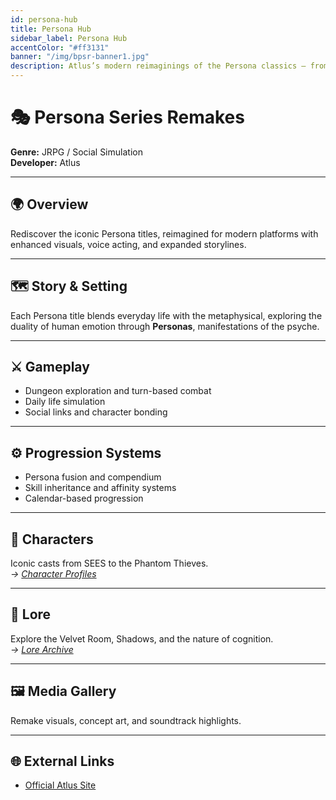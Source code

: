 ```yaml
---
id: persona-hub
title: Persona Hub
sidebar_label: Persona Hub
accentColor: "#ff3131"
banner: "/img/bpsr-banner1.jpg"
description: Atlus’s modern reimaginings of the Persona classics — from Persona 3 Reload onward.
---
```


# 🎭 Persona Series Remakes

**Genre:** JRPG / Social Simulation  
**Developer:** Atlus  

---

## 🌍 Overview
Rediscover the iconic Persona titles, reimagined for modern platforms with enhanced visuals, voice acting, and expanded storylines.

---

## 🗺️ Story & Setting
Each Persona title blends everyday life with the metaphysical, exploring the duality of human emotion through **Personas**, manifestations of the psyche.

---

## ⚔️ Gameplay
- Dungeon exploration and turn-based combat  
- Daily life simulation  
- Social links and character bonding  

---

## ⚙️ Progression Systems
- Persona fusion and compendium  
- Skill inheritance and affinity systems  
- Calendar-based progression  

---

## 💫 Characters
Iconic casts from SEES to the Phantom Thieves.  
*→ [Character Profiles](./characters/)*

---

## 📜 Lore
Explore the Velvet Room, Shadows, and the nature of cognition.  
*→ [Lore Archive](./lore/)*

---

## 🖼️ Media Gallery
Remake visuals, concept art, and soundtrack highlights.  

---

## 🌐 External Links
- [Official Atlus Site](https://atlus.com/)
